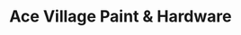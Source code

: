 ---
title: "Ace Village Paint & Hardware"
url: /milwaukee/ace-village-paint-und-hardware/
shop: Baumarkt
---